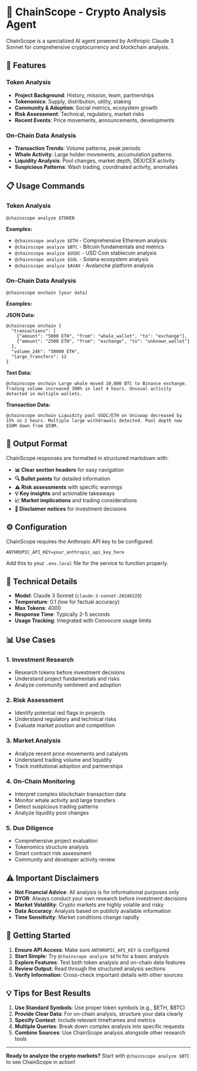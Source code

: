 # 🔗 ChainScope - Crypto Analysis Agent

ChainScope is a specialized AI agent powered by Anthropic Claude 3 Sonnet for comprehensive cryptocurrency and blockchain analysis.

## 🎯 Features

### Token Analysis
- **Project Background**: History, mission, team, partnerships
- **Tokenomics**: Supply, distribution, utility, staking
- **Community & Adoption**: Social metrics, ecosystem growth
- **Risk Assessment**: Technical, regulatory, market risks
- **Recent Events**: Price movements, announcements, developments

### On-Chain Data Analysis
- **Transaction Trends**: Volume patterns, peak periods
- **Whale Activity**: Large holder movements, accumulation patterns
- **Liquidity Analysis**: Pool changes, market depth, DEX/CEX activity
- **Suspicious Patterns**: Wash trading, coordinated activity, anomalies

## 📋 Usage Commands

### Token Analysis
```
@chainscope analyze $TOKEN
```

**Examples:**
- `@chainscope analyze $ETH` - Comprehensive Ethereum analysis
- `@chainscope analyze $BTC` - Bitcoin fundamentals and metrics
- `@chainscope analyze $USDC` - USD Coin stablecoin analysis
- `@chainscope analyze $SOL` - Solana ecosystem analysis
- `@chainscope analyze $AVAX` - Avalanche platform analysis

### On-Chain Data Analysis
```
@chainscope onchain [your data]
```

**Examples:**

**JSON Data:**
```
@chainscope onchain {
  "transactions": [
    {"amount": "5000 ETH", "from": "whale_wallet", "to": "exchange"},
    {"amount": "2500 ETH", "from": "exchange", "to": "unknown_wallet"}
  ],
  "volume_24h": "50000 ETH",
  "large_transfers": 12
}
```

**Text Data:**
```
@chainscope onchain Large whale moved 10,000 BTC to Binance exchange. Trading volume increased 300% in last 4 hours. Unusual activity detected in multiple wallets.
```

**Transaction Data:**
```
@chainscope onchain Liquidity pool USDC/ETH on Uniswap decreased by 15% in 2 hours. Multiple large withdrawals detected. Pool depth now $50M down from $59M.
```

## 🎯 Output Format

ChainScope responses are formatted in structured markdown with:

- **📊 Clear section headers** for easy navigation
- **🔍 Bullet points** for detailed information
- **⚠️ Risk assessments** with specific warnings
- **💡 Key insights** and actionable takeaways
- **📈 Market implications** and trading considerations
- **🚨 Disclaimer notices** for investment decisions

## ⚙️ Configuration

ChainScope requires the Anthropic API key to be configured:

```env
ANTHROPIC_API_KEY=your_anthropic_api_key_here
```

Add this to your `.env.local` file for the service to function properly.

## 🔧 Technical Details

- **Model**: Claude 3 Sonnet (`claude-3-sonnet-20240229`)
- **Temperature**: 0.1 (low for factual accuracy)
- **Max Tokens**: 4000
- **Response Time**: Typically 2-5 seconds
- **Usage Tracking**: Integrated with Convocore usage limits

## 📊 Use Cases

### 1. Investment Research
- Research tokens before investment decisions
- Understand project fundamentals and risks
- Analyze community sentiment and adoption

### 2. Risk Assessment
- Identify potential red flags in projects
- Understand regulatory and technical risks
- Evaluate market position and competition

### 3. Market Analysis
- Analyze recent price movements and catalysts
- Understand trading volume and liquidity
- Track institutional adoption and partnerships

### 4. On-Chain Monitoring
- Interpret complex blockchain transaction data
- Monitor whale activity and large transfers
- Detect suspicious trading patterns
- Analyze liquidity pool changes

### 5. Due Diligence
- Comprehensive project evaluation
- Tokenomics structure analysis
- Smart contract risk assessment
- Community and developer activity review

## ⚠️ Important Disclaimers

- **Not Financial Advice**: All analysis is for informational purposes only
- **DYOR**: Always conduct your own research before investment decisions
- **Market Volatility**: Crypto markets are highly volatile and risky
- **Data Accuracy**: Analysis based on publicly available information
- **Time Sensitivity**: Market conditions change rapidly

## 🚀 Getting Started

1. **Ensure API Access**: Make sure `ANTHROPIC_API_KEY` is configured
2. **Start Simple**: Try `@chainscope analyze $ETH` for a basic analysis
3. **Explore Features**: Test both token analysis and on-chain data features
4. **Review Output**: Read through the structured analysis sections
5. **Verify Information**: Cross-check important details with other sources

## 💡 Tips for Best Results

1. **Use Standard Symbols**: Use proper token symbols (e.g., $ETH, $BTC)
2. **Provide Clear Data**: For on-chain analysis, structure your data clearly
3. **Specify Context**: Include relevant timeframes and metrics
4. **Multiple Queries**: Break down complex analysis into specific requests
5. **Combine Sources**: Use ChainScope analysis alongside other research tools

---

**Ready to analyze the crypto markets?** Start with `@chainscope analyze $BTC` to see ChainScope in action! 